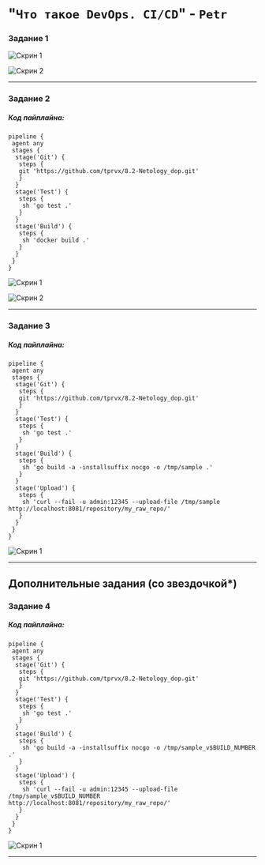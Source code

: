 # "`Что такое DevOps. СI/СD`" - `Petr`

### Задание 1

![Скрин 1](https://github.com/tprvx/Netology-Homeworks/blob/8.2-Netology/img_homework/1.1.png?raw=true)

![Скрин 2](https://github.com/tprvx/Netology-Homeworks/blob/8.2-Netology/img_homework/1.2.png?raw=true)

---

### Задание 2

##### Код пайплайна:
```pipeline
pipeline {
 agent any
 stages {
  stage('Git') {
   steps {
   git 'https://github.com/tprvx/8.2-Netology_dop.git'
   }
  }
  stage('Test') {
   steps {
    sh 'go test .'
   }
  }
  stage('Build') {
   steps {
    sh 'docker build .'
   }
  }
 }
}
```

![Скрин 1](https://github.com/tprvx/Netology-Homeworks/blob/8.2-Netology/img_homework/2.1.png?raw=true)

![Скрин 2](https://github.com/tprvx/Netology-Homeworks/blob/8.2-Netology/img_homework/2.2.png?raw=true)

---

### Задание 3

##### Код пайплайна:
```pipeline
pipeline {
 agent any
 stages {
  stage('Git') {
   steps {
   git 'https://github.com/tprvx/8.2-Netology_dop.git'
   }
  }
  stage('Test') {
   steps {
    sh 'go test .'
   }
  }
  stage('Build') {
   steps {
    sh 'go build -a -installsuffix nocgo -o /tmp/sample .'
   }
  }
  stage('Upload') {
   steps {
    sh 'curl --fail -u admin:12345 --upload-file /tmp/sample http://localhost:8081/repository/my_raw_repo/'
   }
  }
 }
}
```

![Скрин 1](https://github.com/tprvx/Netology-Homeworks/blob/8.2-Netology/img_homework/3.1.png?raw=true)

---

## Дополнительные задания (со звездочкой*)

### Задание 4

##### Код пайплайна:
```pipeline
pipeline {
 agent any
 stages {
  stage('Git') {
   steps {
   git 'https://github.com/tprvx/8.2-Netology_dop.git'
   }
  }
  stage('Test') {
   steps {
    sh 'go test .'
   }
  }
  stage('Build') {
   steps {
    sh 'go build -a -installsuffix nocgo -o /tmp/sample_v$BUILD_NUMBER .'
   }
  }
  stage('Upload') {
   steps {
    sh 'curl --fail -u admin:12345 --upload-file /tmp/sample_v$BUILD_NUMBER http://localhost:8081/repository/my_raw_repo/'
   }
  }
 }
}
```

![Скрин 1](https://github.com/tprvx/Netology-Homeworks/blob/8.2-Netology/img_homework/4.1.png?raw=true)

---
